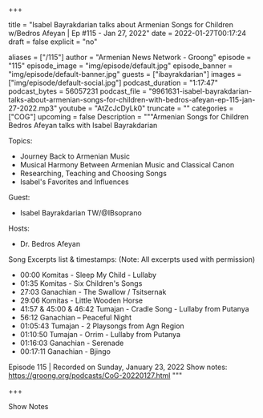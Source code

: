 
+++

title = "Isabel Bayrakdarian talks about Armenian Songs for Children w/Bedros Afeyan | Ep #115 - Jan 27, 2022"
date = 2022-01-27T00:17:24
draft = false
explicit = "no"

aliases = ["/115"]
author = "Armenian News Network - Groong"
episode = "115"
episode_image = "img/episode/default.jpg"
episode_banner = "img/episode/default-banner.jpg"
guests = ["ibayrakdarian"]
images = ["img/episode/default-social.jpg"]
podcast_duration = "1:17:47"
podcast_bytes = 56057231
podcast_file = "9961631-isabel-bayrakdarian-talks-about-armenian-songs-for-children-with-bedros-afeyan-ep-115-jan-27-2022.mp3"
youtube = "AtZcJcDyLk0"
truncate = ""
categories = ["COG"]
upcoming = false
Description = """Armenian Songs for Children
Bedros Afeyan talks with Isabel Bayrakdarian

Topics:
* Journey Back to Armenian Music
* Musical Harmony Between Armenian Music and Classical Canon
* Researching, Teaching and Choosing Songs
* Isabel's Favorites and Influences

Guest:
* Isabel Bayrakdarian TW/@IBsoprano

Hosts:
* Dr. Bedros Afeyan

Song Excerpts list & timestamps:
(Note: All excerpts used with permission)
* 00:00 Komitas - Sleep My Child - Lullaby
* 01:35 Komitas - Six Children's Songs
* 27:03 Ganachian - The Swallow / Tsitsernak
* 29:06 Komitas - Little Wooden Horse
* 41:57 & 45:00 & 46:42 Tumajan - Cradle Song - Lullaby from Putanya
* 56:12 Ganachian – Peaceful Night
* 01:05:43 Tumajan - 2 Playsongs from Agn Region
* 01:10:50 Tumajan - Orrim - Lullaby from Putanya
* 01:16:03 Ganachian - Serenade
* 00:17:11 Ganachian - Bjingo

Episode 115 | Recorded on Sunday, January 23, 2022
Show notes: https://groong.org/podcasts/CoG-20220127.html
"""

+++

Show Notes

